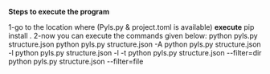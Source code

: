 **Steps to execute the program**

1-go to the location where (Pyls.py & project.toml is available)
**execute** pip install .
2-now you can execute the commands given below:
      python pyls.py structure.json
      python pyls.py structure.json -A
      python pyls.py structure.json -l
      python pyls.py structure.json -l -t
      python pyls.py structure.json --filter=dir
      python pyls.py structure.json --filter=file

